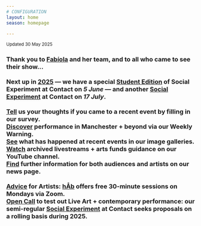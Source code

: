 ```yaml
---
# CONFIGURATION
layout: home
season: homepage

---
```

<small>Updated 30 May 2025</small>        
### Thank you to [Fabíola](/current/2025/santana) and her team, and to all who came to see their show…<br><br>Next up in [2025](/current/2025) — we have a special [Student Edition](/socialexperiment/studentedition) of Social Experiment at Contact on *5 June* — and another [Social Experiment](/socialexperiment) at Contact on *17 July*.<br><br><a href="https://www.illuminate-data.org.uk/survey/gnwmcx" target="_blank">Tell</a> us your thoughts if you came to a recent event by filling in our survey.<br><a href="https://wordofwarning.posthaven.com" target="_blank">Discover</a> performance in Manchester + beyond via our Weekly Warning.<br>[See](/galleries) what has happened at recent events in our image galleries.<br><a href="https://youtube.com/@warnmcr" target="_blank">Watch</a> archived livestreams + arts funds guidance on our YouTube channel.<br>[Find](/news) further information for both audiences and artists on our news page.<br><br>[Advice](/hab/advice) for Artists: [hÅb](/hab) offers free 30-minute sessions on Mondays via Zoom.<br><a href="https://socialexperiment.posthaven.com" target="_blank">Open Call</a> to test out Live Art + contemporary performance: our semi-regular [Social Experiment](/socialexperiment) at Contact seeks proposals on a rolling basis during 2025.
